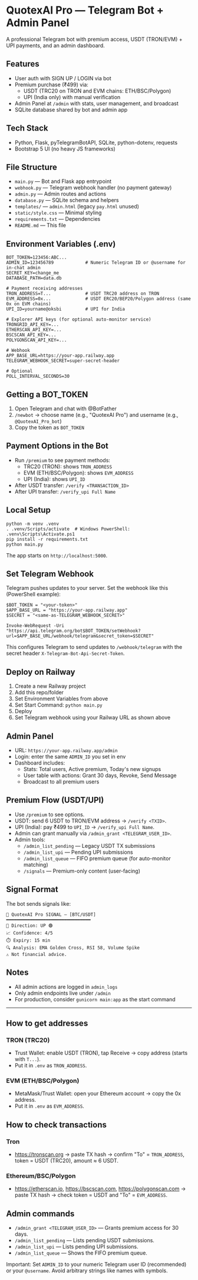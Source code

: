 # QuotexAI Pro — Telegram Bot + Admin Panel

A professional Telegram bot with premium access, USDT (TRON/EVM) + UPI payments, and an admin dashboard.

## Features
- User auth with SIGN UP / LOGIN via bot
- Premium purchase (₹499) via:
  - USDT (TRC20 on TRON and EVM chains: ETH/BSC/Polygon)
  - UPI (India only) with manual verification
- Admin Panel at `/admin` with stats, user management, and broadcast
- SQLite database shared by bot and admin app

## Tech Stack
- Python, Flask, pyTelegramBotAPI, SQLite, python-dotenv, requests
- Bootstrap 5 UI (no heavy JS frameworks)

## File Structure
- `main.py` — Bot and Flask app entrypoint
- `webhook.py` — Telegram webhook handler (no payment gateway)
- `admin.py` — Admin routes and actions
- `database.py` — SQLite schema and helpers
- `templates/` — `admin.html` (legacy `pay.html` unused)
- `static/style.css` — Minimal styling
- `requirements.txt` — Dependencies
- `README.md` — This file

## Environment Variables (.env)
```
BOT_TOKEN=123456:ABC...
ADMIN_ID=123456789            # Numeric Telegram ID or @username for in-chat admin
SECRET_KEY=change_me
DATABASE_PATH=data.db

# Payment receiving addresses
TRON_ADDRESS=T...             # USDT TRC20 address on TRON
EVM_ADDRESS=0x...             # USDT ERC20/BEP20/Polygon address (same 0x on EVM chains)
UPI_ID=yourname@oksbi         # UPI for India

# Explorer API keys (for optional auto-monitor service)
TRONGRID_API_KEY=...
ETHERSCAN_API_KEY=...
BSCSCAN_API_KEY=...
POLYGONSCAN_API_KEY=...

# Webhook
APP_BASE_URL=https://your-app.railway.app
TELEGRAM_WEBHOOK_SECRET=super-secret-header

# Optional
POLL_INTERVAL_SECONDS=30
```

## Getting a BOT_TOKEN
1. Open Telegram and chat with @BotFather
2. `/newbot` → choose name (e.g., "QuotexAI Pro") and username (e.g., `@QuotexAI_Pro_bot`)
3. Copy the token as `BOT_TOKEN`

## Payment Options in the Bot
- Run `/premium` to see payment methods:
  - TRC20 (TRON): shows `TRON_ADDRESS`
  - EVM (ETH/BSC/Polygon): shows `EVM_ADDRESS`
  - UPI (India): shows `UPI_ID`
- After USDT transfer: `/verify <TRANSACTION_ID>`
- After UPI transfer: `/verify_upi Full Name`

## Local Setup
```
python -m venv .venv
. .venv/Scripts/activate  # Windows PowerShell: .venv\Scripts\Activate.ps1
pip install -r requirements.txt
python main.py
```
The app starts on `http://localhost:5000`.

## Set Telegram Webhook
Telegram pushes updates to your server. Set the webhook like this (PowerShell example):
```
$BOT_TOKEN = "<your-token>"
$APP_BASE_URL = "https://your-app.railway.app"
$SECRET = "<same-as-TELEGRAM_WEBHOOK_SECRET>"

Invoke-WebRequest -Uri "https://api.telegram.org/bot$BOT_TOKEN/setWebhook?url=$APP_BASE_URL/webhook/telegram&secret_token=$SECRET"
```
This configures Telegram to send updates to `/webhook/telegram` with the secret header `X-Telegram-Bot-Api-Secret-Token`.

## Deploy on Railway
1. Create a new Railway project
2. Add this repo/folder
3. Set Environment Variables from above
4. Set Start Command: `python main.py`
5. Deploy
6. Set Telegram webhook using your Railway URL as shown above

## Admin Panel
- URL: `https://your-app.railway.app/admin`
- Login: enter the same `ADMIN_ID` you set in env
- Dashboard includes:
  - Stats: Total users, Active premium, Today's new signups
  - User table with actions: Grant 30 days, Revoke, Send Message
  - Broadcast to all premium users

## Premium Flow (USDT/UPI)
- Use `/premium` to see options.
- USDT: send 6 USDT to TRON/EVM address → `/verify <TXID>`.
- UPI (India): pay ₹499 to `UPI_ID` → `/verify_upi Full Name`.
- Admin can grant manually via `/admin_grant <TELEGRAM_USER_ID>`.
- Admin tools:
  - `/admin_list_pending` — Legacy USDT TX submissions
  - `/admin_list_upi` — Pending UPI submissions
  - `/admin_list_queue` — FIFO premium queue (for auto-monitor matching)
  - `/signals` — Premium-only content (user-facing)

## Signal Format
The bot sends signals like:
```
🔔 QuotexAI Pro SIGNAL — [BTC/USDT]
━━━━━━━━━━━━━━━━━━━━━━━━━━━━━━━━
🎯 Direction: UP 🟢
📈 Confidence: 4/5
⏱️ Expiry: 15 min
🔍 Analysis: EMA Golden Cross, RSI 58, Volume Spike
⚠️ Not financial advice.
```

## Notes
- All admin actions are logged in `admin_logs`
- Only admin endpoints live under `/admin`
- For production, consider `gunicorn main:app` as the start command

---

## How to get addresses
### TRON (TRC20)
- Trust Wallet: enable USDT (TRON), tap Receive → copy address (starts with `T...`).
- Put it in `.env` as `TRON_ADDRESS`.

### EVM (ETH/BSC/Polygon)
- MetaMask/Trust Wallet: open your Ethereum account → copy the 0x address.
- Put it in `.env` as `EVM_ADDRESS`.

## How to check transactions
### Tron
- https://tronscan.org → paste TX hash → confirm "To" = `TRON_ADDRESS`, token = USDT (TRC20), amount ≈ 6 USDT.

### Ethereum/BSC/Polygon
- https://etherscan.io, https://bscscan.com, https://polygonscan.com → paste TX hash → check token = USDT and "To" = `EVM_ADDRESS`.

## Admin commands
- `/admin_grant <TELEGRAM_USER_ID>` — Grants premium access for 30 days.
- `/admin_list_pending` — Lists pending USDT submissions.
- `/admin_list_upi` — Lists pending UPI submissions.
- `/admin_list_queue` — Shows the FIFO premium queue.

Important: Set `ADMIN_ID` to your numeric Telegram user ID (recommended) or your `@username`. Avoid arbitrary strings like names with symbols.
